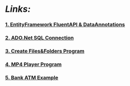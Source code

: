 



# *Links:*

### [1. EntityFramework FluentAPI & DataAnnotations](https://learadini.github.io/EntityFramework-FluentAPI-DataAnnotations/)
### [2. ADO.Net SQL Connection](https://learadini.github.io/ActiveX-Data-Objects-SQL/)
### [3. Create Files&Folders Program](https://learadini.github.io/Create-Files-and-Folders/)
### [4. MP4 Player Program](https://learadini.github.io/WinForm-Media-Player/)
### [5. Bank ATM Example](https://learadini.github.io/ATM-PROJECT/)
